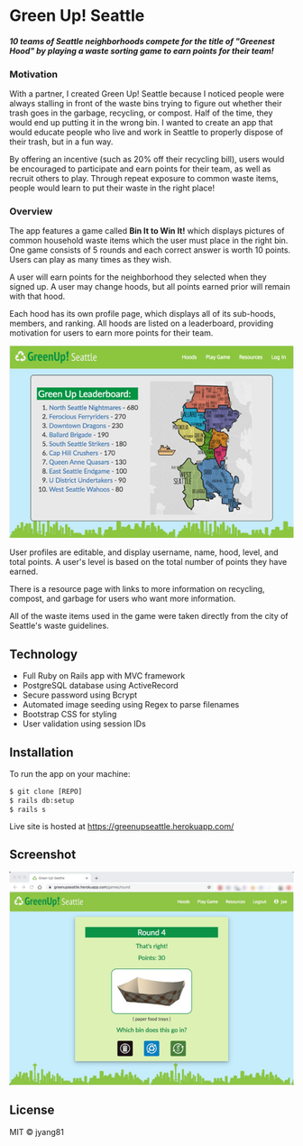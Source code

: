 # Green Up! Seattle

#### *10 teams of Seattle neighborhoods compete for the title of "Greenest Hood" by playing a waste sorting game to earn points for their team!* 

### Motivation

With a partner, I created Green Up! Seattle because I noticed people were always stalling in front of the waste bins trying to figure out whether their trash goes in the garbage, recycling, or compost. Half of the time, they would end up putting it in the wrong bin. I wanted to create an app that would educate people who live and work in Seattle to properly dispose of their trash, but in a fun way.

By offering an incentive (such as 20% off their recycling bill), users would be encouraged to participate and earn points for their team, as well as recruit others to play. Through repeat exposure to common waste items, people would learn to put their waste in the right place! 

### Overview

The app features a game called **Bin It to Win It!** which displays pictures of common household waste items which the user must place in the right bin. One game consists of 5 rounds and each correct answer is worth 10 points. Users can play as many times as they wish.

A user will earn points for the neighborhood they selected when they signed up. A user may change hoods, but all points earned prior will remain with that hood.

Each hood has its own profile page, which displays all of its sub-hoods, members, and ranking. All hoods are listed on a leaderboard, providing motivation for users to earn more points for their team.

![Leaderboard](/public/screenshot-learderboard.jpg)

User profiles are editable, and display username, name, hood, level, and total points. A user's level is based on the total number of points they have earned.

There is a resource page with links to more information on recycling, compost, and garbage for users who want more information.

All of the waste items used in the game were taken directly from the city of Seattle's waste guidelines. 

## Technology

* Full Ruby on Rails app with MVC framework
* PostgreSQL database using ActiveRecord
* Secure password using Bcrypt
* Automated image seeding using Regex to parse filenames
* Bootstrap CSS for styling
* User validation using session IDs

## Installation

To run the app on your machine:
```
$ git clone [REPO]
$ rails db:setup
$ rails s
```

Live site is hosted at https://greenupseattle.herokuapp.com/

## Screenshot

![Game](/public/screenshot-game-w.jpg)

## License
 MIT © jyang81
